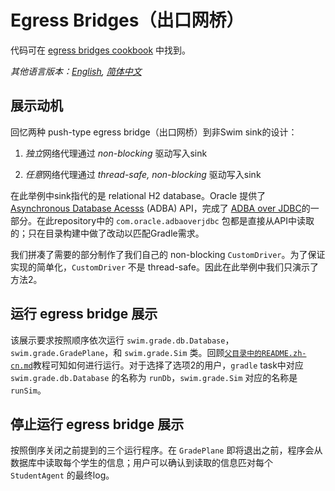 # Egress Bridges（出口网桥）

代码可在 [egress bridges cookbook](https://swimos.org/tutorials/egress-bridges/) 中找到。

*其他语言版本：[English](README.md), [简体中文](README.zh-cn.md)*

## 展示动机

回忆两种 push-type egress bridge（出口网桥）到非Swim sink的设计：

1. *独立*网络代理通过 *non-blocking* 驱动写入sink

2. *任意*网络代理通过 *thread-safe, non-blocking* 驱动写入sink

在此举例中sink指代的是 relational H2 database。Oracle 提供了 [Asynchronous Database Acesss](https://blogs.oracle.com/java/jdbc-next:-a-new-asynchronous-api-for-connecting-to-a-database) (ADBA) API，完成了 [ADBA over JDBC](https://github.com/oracle/oracle-db-examples/tree/master/java/AoJ)的一部分。在此repository中的 `com.oracle.adbaoverjdbc` 包都是直接从API中读取的；只在目录构建中做了改动以匹配Gradle需求。

我们拼凑了需要的部分制作了我们自己的 non-blocking `CustomDriver`。为了保证实现的简单化，`CustomDriver` 不是 thread-safe。因此在此举例中我们只演示了方法2。

## 运行 egress bridge 展示

该展示要求按照顺序依次运行 `swim.grade.db.Database`，`swim.grade.GradePlane`，和 `swim.grade.Sim` 类。回顾[`父目录中的README.zh-cn.md`](../README.zh-cn.md)教程可知如何进行运行。对于选择了选项2的用户，`gradle` task中对应 `swim.grade.db.Database` 的名称为 `runDb`，`swim.grade.Sim` 对应的名称是 `runSim`。

## 停止运行 egress bridge 展示

按照倒序关闭之前提到的三个运行程序。在 `GradePlane` 即将退出之前，程序会从数据库中读取每个学生的信息；用户可以确认到读取的信息匹对每个 `StudentAgent` 的最终log。